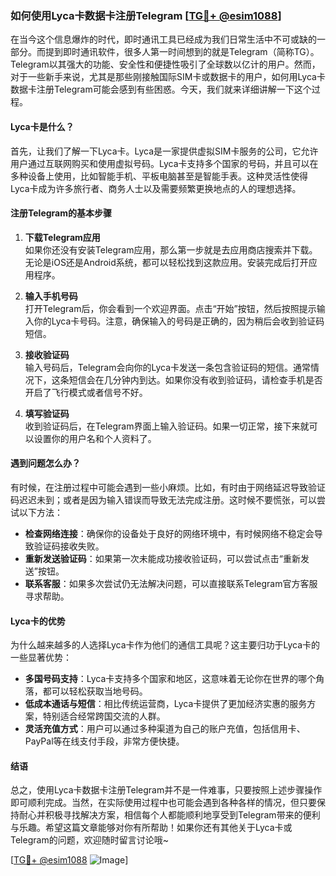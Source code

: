 ### 如何使用Lyca卡数据卡注册Telegram [[TG💪+ @esim1088](https://t.me/s/esim1088)]

在当今这个信息爆炸的时代，即时通讯工具已经成为我们日常生活中不可或缺的一部分。而提到即时通讯软件，很多人第一时间想到的就是Telegram（简称TG）。Telegram以其强大的功能、安全性和便捷性吸引了全球数以亿计的用户。然而，对于一些新手来说，尤其是那些刚接触国际SIM卡或数据卡的用户，如何用Lyca卡数据卡注册Telegram可能会感到有些困惑。今天，我们就来详细讲解一下这个过程。

#### Lyca卡是什么？

首先，让我们了解一下Lyca卡。Lyca是一家提供虚拟SIM卡服务的公司，它允许用户通过互联网购买和使用虚拟号码。Lyca卡支持多个国家的号码，并且可以在多种设备上使用，比如智能手机、平板电脑甚至是智能手表。这种灵活性使得Lyca卡成为许多旅行者、商务人士以及需要频繁更换地点的人的理想选择。

#### 注册Telegram的基本步骤

1. **下载Telegram应用**  
   如果你还没有安装Telegram应用，那么第一步就是去应用商店搜索并下载。无论是iOS还是Android系统，都可以轻松找到这款应用。安装完成后打开应用程序。

2. **输入手机号码**  
   打开Telegram后，你会看到一个欢迎界面。点击“开始”按钮，然后按照提示输入你的Lyca卡号码。注意，确保输入的号码是正确的，因为稍后会收到验证码短信。

3. **接收验证码**  
   输入号码后，Telegram会向你的Lyca卡发送一条包含验证码的短信。通常情况下，这条短信会在几分钟内到达。如果你没有收到验证码，请检查手机是否开启了飞行模式或者信号不好。

4. **填写验证码**  
   收到验证码后，在Telegram界面上输入验证码。如果一切正常，接下来就可以设置你的用户名和个人资料了。

#### 遇到问题怎么办？

有时候，在注册过程中可能会遇到一些小麻烦。比如，有时由于网络延迟导致验证码迟迟未到；或者是因为输入错误而导致无法完成注册。这时候不要慌张，可以尝试以下方法：

- **检查网络连接**：确保你的设备处于良好的网络环境中，有时候网络不稳定会导致验证码接收失败。
- **重新发送验证码**：如果第一次未能成功接收验证码，可以尝试点击“重新发送”按钮。
- **联系客服**：如果多次尝试仍无法解决问题，可以直接联系Telegram官方客服寻求帮助。

#### Lyca卡的优势

为什么越来越多的人选择Lyca卡作为他们的通信工具呢？这主要归功于Lyca卡的一些显著优势：

- **多国号码支持**：Lyca卡支持多个国家和地区，这意味着无论你在世界的哪个角落，都可以轻松获取当地号码。
- **低成本通话与短信**：相比传统运营商，Lyca卡提供了更加经济实惠的服务方案，特别适合经常跨国交流的人群。
- **灵活充值方式**：用户可以通过多种渠道为自己的账户充值，包括信用卡、PayPal等在线支付手段，非常方便快捷。

#### 结语

总之，使用Lyca卡数据卡注册Telegram并不是一件难事，只要按照上述步骤操作即可顺利完成。当然，在实际使用过程中也可能会遇到各种各样的情况，但只要保持耐心并积极寻找解决方案，相信每个人都能顺利地享受到Telegram带来的便利与乐趣。希望这篇文章能够对你有所帮助！如果你还有其他关于Lyca卡或Telegram的问题，欢迎随时留言讨论哦~

[[TG💪+ @esim1088](https://t.me/s/esim1088) ![Image](https://i.postimg.cc/4NQfJmqS/Snipaste-2025-05-13-00-14-12.png)]